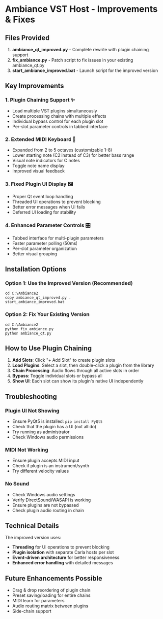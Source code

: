 # Ambiance VST Host - Improvements & Fixes

## Files Provided

1. **ambiance_qt_improved.py** - Complete rewrite with plugin chaining support
2. **fix_ambiance.py** - Patch script to fix issues in your existing ambiance_qt.py
3. **start_ambiance_improved.bat** - Launch script for the improved version

## Key Improvements

### 1. Plugin Chaining Support ✨
- Load multiple VST plugins simultaneously
- Create processing chains with multiple effects
- Individual bypass control for each plugin slot
- Per-slot parameter controls in tabbed interface

### 2. Extended MIDI Keyboard 🎹
- Expanded from 2 to 5 octaves (customizable 1-8)
- Lower starting note (C2 instead of C3) for better bass range
- Visual note indicators for C notes
- Toggle note name display
- Improved visual feedback

### 3. Fixed Plugin UI Display 🖼️
- Proper Qt event loop handling
- Threaded UI operations to prevent blocking
- Better error messages when UI fails
- Deferred UI loading for stability

### 4. Enhanced Parameter Controls 🎛️
- Tabbed interface for multi-plugin parameters
- Faster parameter polling (50ms)
- Per-slot parameter organization
- Better visual grouping

## Installation Options

### Option 1: Use the Improved Version (Recommended)
```batch
cd C:\Ambiance2
copy ambiance_qt_improved.py .
start_ambiance_improved.bat
```

### Option 2: Fix Your Existing Version
```batch
cd C:\Ambiance2
python fix_ambiance.py
python ambiance_qt.py
```

## How to Use Plugin Chaining

1. **Add Slots**: Click "+ Add Slot" to create plugin slots
2. **Load Plugins**: Select a slot, then double-click a plugin from the library
3. **Chain Processing**: Audio flows through all active slots in order
4. **Bypass**: Toggle individual slots or bypass all
5. **Show UI**: Each slot can show its plugin's native UI independently

## Troubleshooting

### Plugin UI Not Showing
- Ensure PyQt5 is installed: `pip install PyQt5`
- Check that the plugin has a UI (not all do)
- Try running as administrator
- Check Windows audio permissions

### MIDI Not Working
- Ensure plugin accepts MIDI input
- Check if plugin is an instrument/synth
- Try different velocity values

### No Sound
- Check Windows audio settings
- Verify DirectSound/WASAPI is working
- Ensure plugins are not bypassed
- Check plugin audio routing in chain

## Technical Details

The improved version uses:
- **Threading** for UI operations to prevent blocking
- **Plugin isolation** with separate Carla hosts per slot
- **Event-driven architecture** for better responsiveness
- **Enhanced error handling** with detailed messages

## Future Enhancements Possible
- Drag & drop reordering of plugin chain
- Preset saving/loading for entire chains
- MIDI learn for parameters
- Audio routing matrix between plugins
- Side-chain support

